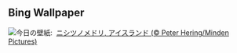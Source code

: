 ## Bing Wallpaper
![](https://www.bing.com/th?id=OHR.AtlanticPuffin_JA-JP0342843453_UHD.jpg&w=1000)今日の壁紙: &nbsp;[ニシツノメドリ, アイスランド (© Peter Hering/Minden Pictures)](https://www.bing.com/th?id=OHR.AtlanticPuffin_JA-JP0342843453_UHD.jpg)
<br><br/>
